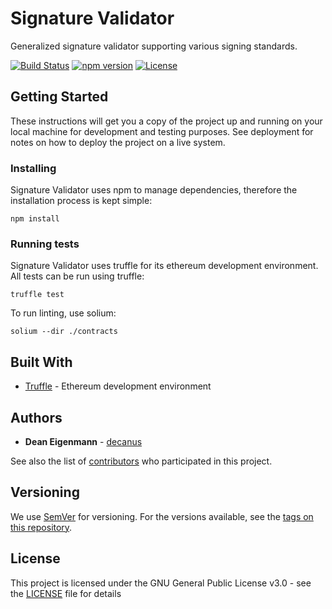 # Signature Validator

Generalized signature validator supporting various signing standards.

[![Build Status](https://travis-ci.org/DexyProject/signature-validator.svg?branch=development)](https://travis-ci.org/DexyProject/signature-validator) [![npm version](https://badge.fury.io/js/%40dexyproject%2Fsignature-validator.svg)](https://badge.fury.io/js/%40dexyproject%2Fsignature-validator) [![License](https://img.shields.io/badge/License-GPL--3.0-blue.svg)](LICENSE) 

## Getting Started

These instructions will get you a copy of the project up and running on your local machine for development and testing purposes. See deployment for notes on how to deploy the project on a live system.

### Installing

Signature Validator uses npm to manage dependencies, therefore the installation process is kept simple:

```
npm install
```

### Running tests

Signature Validator uses truffle for its ethereum development environment. All tests can be run using truffle:

```
truffle test
```

To run linting, use solium:

```
solium --dir ./contracts
```

## Built With
* [Truffle](https://github.com/trufflesuite/truffle) - Ethereum development environment 

## Authors

* **Dean Eigenmann** - [decanus](https://github.com/decanus)

See also the list of [contributors](https://github.com/DexyProject/SignatureValidator/contributors) who participated in this project.

## Versioning

We use [SemVer](http://semver.org/) for versioning. For the versions available, see the [tags on this repository](https://github.com/DexyProject/SignatureValidator/tags).

## License

This project is licensed under the GNU General Public License v3.0 - see the [LICENSE](LICENSE) file for details

